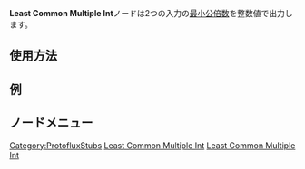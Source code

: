 <languages></languages>

**Least Common Multiple
Int**ノードは2つの入力の[最小公倍数](https://ja.wikipedia.org/wiki/%E6%9C%80%E5%B0%8F%E5%85%AC%E5%80%8D%E6%95%B0)を整数値で出力します。

## 使用方法

## 例

## ノードメニュー

[Category:ProtofluxStubs](Category:ProtofluxStubs "wikilink") [Least
Common Multiple Int](Category:Protoflux{{#translation:}} "wikilink")
[Least Common Multiple
Int](Category:Protoflux:Math{{#translation:}} "wikilink")